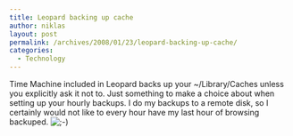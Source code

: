 ```yaml
---
title: Leopard backing up cache
author: niklas
layout: post
permalink: /archives/2008/01/23/leopard-backing-up-cache/
categories:
  - Technology
---
```

Time Machine included in Leopard backs up your ~/Library/Caches unless you explicitly ask it not to. Just something to make a choice about when setting up your hourly backups. I do my backups to a remote disk, so I certainly would not like to every hour have my last hour of browsing backuped. <img src='http://blog.saers.com/wp-includes/images/smilies/icon_wink.gif' alt=';-)' class='wp-smiley' />